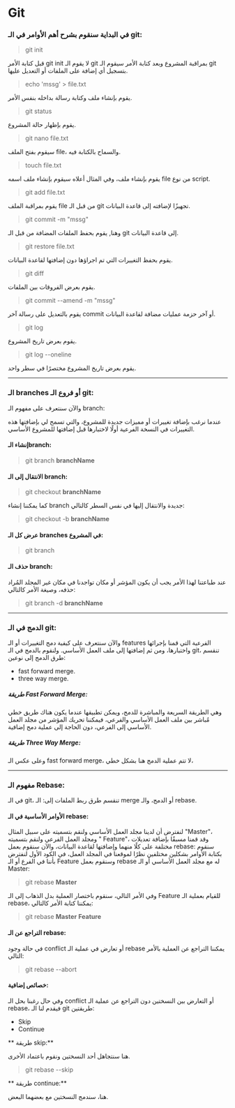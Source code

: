 
# Git

### في البداية سنقوم بشرح أهم الأوامر في الـ git:

> git init

قبل كتابة الأمر git init لا يقوم الـ git بمراقبة المشروع وبعد كتابة الأمر سيقوم الـ git بتسجيل أي إضافة على الملفات أو التعديل عليها.

> echo 'mssg' > file.txt

يقوم بإنشاء ملف وكتابة رسالة بداخله بنفس الأمر.

> git status

يقوم بإظهار حالة المشروع.

> git nano file.txt 

سيقوم بفتح الملف file، والسماح بالكتابة فيه.

> touch file.txt

يقوم بإنشاء ملف، وفي المثال أعلاه سيقوم بإنشاء ملف اسمه file من نوع script.

> git add file.txt

يقوم بمراقبة الملف file من قبل الـ git تجهيزًا لإضافته إلى قاعدة البيانات.

> git commit -m "mssg"

وهنا, يقوم بحفظ الملفات المضافة من قبل الـ git إلى قاعدة البيانات.

> git restore file.txt

يقوم بحفظ التغييرات التي تم اجراؤها دون إضافتها لقاعدة البيانات.

> git diff

يقوم بعرض الفروقات بين الملفات.

> git commit --amend -m "mssg"

يقوم بالتعديل على رسالة آخر commit أو آخر حزمة عمليات مضافة لقاعدة البيانات.

> git log

يقوم بعرض تاريخ المشروع.

> git log --oneline

يقوم بعرض تاريخ المشروع مختصرًا في سطر واحد.

****
### الـ branches أو فروع الـ git:

والآن سنتعرف على مفهوم الـ branch:

عندما نرغب بإضافة تغييرات أو مميزات جديدة للمشروع، والتي تسمح لي بإضافتها هذه التغييرات في النسخة الفرعية أولًا لاختبارها قبل إضافتها للمشروع الأساسي.

#### إنشاء الـbranch:

> git branch **branchName**

#### الانتقال إلى الـ branch:

> git checkout **branchName**

كما يمكننا إنشاء branch جديدة والانتقال إليها في نفس السطر كالتالي:

>git checkout -b **branchName**
#### عرض كل الـ branches في المشروع:

> git branch

#### حذف الـ branch:

عند طباعتنا لهذا الأمر يجب أن يكون المؤشر أو مكان تواجدنا في مكان غير المجلد المُراد حذفه، وصيغة الأمر كالتالي:

> git branch -d **branchName**


***
### الدمج في الـ git:

والآن سنتعرف على  كيفية دمج التغييرات أو الـ features الفرعية التي قمنا بإجرائها واختبارها، ومن ثم إضافتها إلى ملف العمل الأساسي.
ولنقوم بالدمج في الـ git، تنقسم طرق الدمج إلى نوعين:

* fast forward merge.
* three way merge.

##### طريقة Fast Forward Merge:

وهي الطريقة السريعة والمباشرة للدمج، ويمكن تطبيقها عندما يكون هناك طريق خطي مُباشر بين ملف العمل الأساسي والفرعي، فيمكننا تحريك المؤشر من مجلد العمل الأساسي إلى الفرعي، دون الحاجة إلى عملية دمج إضافية.
 
##### طريقة Three Way Merge:

وعلى عكس الـ fast forward merge، لا تتم عملية الدمج هنا بشكل خطي،
***

### مفهوم الـ Rebase:

في الـ git، تنقسم طرق ربط الملفات إلى: الـ merge أو الدمج، والـ rebase.

#### الأوامر الأساسية في الـ rebase:

لنفترض أن لدينا مجلد العمل الأساسي ولنقم بتسميته على سبيل المثال "Master"، ومجلد العمل الفرعي ولنقم بتسميته " Feature"،
وقد قمنا مسبقًا بإضافة تعديلات مختلفة على كلًا منهما وإضافتها لقاعدة البيانات،
والآن سنقوم بعمل rebase: 
سنقوم بكتابة الأوامر بشكلين مختلفين نظرًا لموقعنا في المجلد العمل، في الكود الأول لنفترض بأننا  في الفرع أو الـ Feature وسنقوم بعمل rebase له مع مجلد العمل الأساسي أو الـ Master:

> git rebase **Master**

وفي الأمر التالي، سنقوم باختصار العملية بدل الذهاب إلى الـ Feature للقيام بعملية الـ rebase، يمكننا كتابة الأمر كالتالي:

> git rebase **Master** **Feature**

#### التراجع عن الـ rebase:

في حالة وجود conflict أو تعارض في عملية الـ rebase يمكننا التراجع عن العملية بالأمر التالي:

> git rebase --abort


#### خصائص إضافية:

وفي حال رغبنا بحل الـ conflict أو التعارض بين النسختين دون التراجع عن عملية الـ rebase، فيقدم لنا الـ git طريقتين:
* Skip
* Continue

** طريقة skip:**

هنا سنتجاهل أحد النسختين ونقوم باعتماد الأخرى.

> git rebase --skip

** طريقة continue:**

هنا، سندمج النسختين مع بعضهما البعض.


